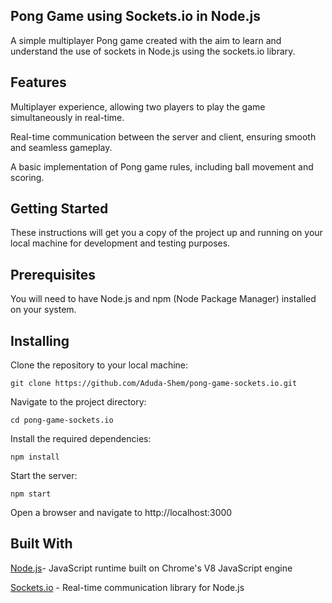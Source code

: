 ## Pong Game using Sockets.io in Node.js
A simple multiplayer Pong game created with the aim to learn and understand the use of sockets in Node.js using the sockets.io library.

## Features
Multiplayer experience, allowing two players to play the game simultaneously in real-time.

Real-time communication between the server and client, ensuring smooth and seamless gameplay.

A basic implementation of Pong game rules, including ball movement and scoring.

## Getting Started
These instructions will get you a copy of the project up and running on your local machine for development and testing purposes.

## Prerequisites

You will need to have Node.js and npm (Node Package Manager) installed on your system.

## Installing

Clone the repository to your local machine:

`git clone https://github.com/Aduda-Shem/pong-game-sockets.io.git`

Navigate to the project directory:

`cd pong-game-sockets.io`

Install the required dependencies:

`npm install`

Start the server:

`npm start`

Open a browser and navigate to http://localhost:3000 

## Built With
[Node.js](https://nodejs.org)- JavaScript runtime built on Chrome's V8 JavaScript engine

[Sockets.io](https://sockets.io) - Real-time communication library for Node.js
